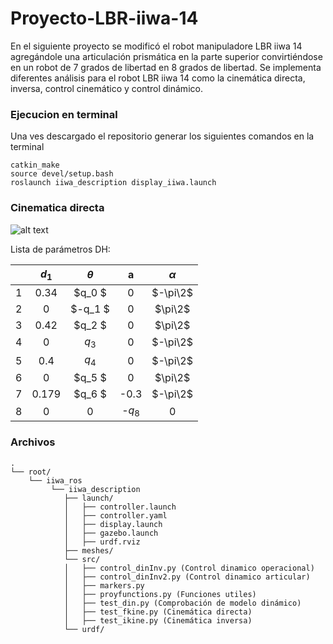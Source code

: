# Proyecto-LBR-iiwa-14
En el siguiente proyecto se modificó el robot manipuladore LBR iiwa 14 agregándole una articulación prismática en la parte superior convirtiéndose en un robot de 7 grados de libertad en 8 grados de libertad. Se implementa diferentes análisis para el robot LBR iiwa 14 como la cinemática directa, inversa, control cinemático y control dinámico.

### Ejecucion en terminal
Una ves descargado el repositorio generar los siguientes comandos en la terminal 
```
catkin_make
source devel/setup.bash
roslaunch iiwa_description display_iiwa.launch
```
### Cinematica directa 

![alt text]([(https://github.com/davelm31/Proyecto-LBR-iiwa-14/blob/main/Cinematica%20directa.png)])

Lista de parámetros DH:

|   |      $d_1$     |    $\theta$    |     a    | $\alpha$ |
|:-:|:--------------:|:--------------:|:--------:|:--------:|
| 1 |    0.34        |  $q_0      $   |     0    |  $-\pi\2$|
| 2 |        0       |  $-q_1      $  |  0       | $\pi\2$  |
| 3 |        0.42    | $q_2        $  | 0        | $\pi\2$  |
| 4 |        0       |     $q_3$      |     0    | $-\pi\2$ |
| 5 | 0.4            |      $q_4$     |     0    | $-\pi\2$ |
| 6 |        0       |  $q_5      $   |     0    |  $\pi\2$ |
| 7 |    0.179       |  $q_6      $   | -0.3     |$-\pi\2$  |
| 8 |    0           |              0 | -$q_8$   |     0    |


### Archivos
```
.
└── root/
    └── iiwa_ros
         └── iiwa_description
            ├── launch/
            │   ├── controller.launch
            │   ├── controller.yaml
            │   ├── display.launch
            │   ├── gazebo.launch
            │   ├── urdf.rviz
            ├── meshes/
            └── src/
            │   ├── control_dinInv.py (Control dinamico operacional)
            │   ├── control_dinInv2.py (Control dinamico articular)
            │   ├── markers.py
            │   ├── proyfunctions.py (Funciones utiles)
            │   ├── test_din.py (Comprobación de modelo dinámico)
            │   ├── test_fkine.py (Cinemática directa)
            │   ├── test_ikine.py (Cinemática inversa)
            └── urdf/
```
